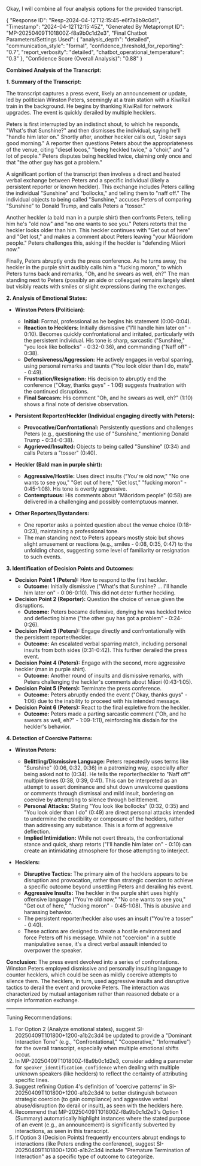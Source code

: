 Okay, I will combine all four analysis options for the provided transcript.

{
  "Response ID": "Resp-2024-04-12T12:15:45-e6f7a8b9c0d1",
  "Timestamp": "2024-04-12T12:15:45Z",
  "Generated By Metaprompt ID": "MP-20250409T101800Z-f8a9b0c1d2e3",
  "Final Chatbot Parameters/Settings Used": {
    "analysis_depth": "detailed",
    "communication_style": "formal",
    "confidence_threshold_for_reporting": "0.7",
    "report_verbosity": "detailed",
    "chatbot_operational_temperature": "0.3"
  },
  "Confidence Score (Overall Analysis)": "0.88"
}

**Combined Analysis of the Transcript:**

**1. Summary of the Transcript:**

The transcript captures a press event, likely an announcement or update, led by politician Winston Peters, seemingly at a train station with a KiwiRail train in the background. He begins by thanking KiwiRail for network upgrades. The event is quickly derailed by multiple hecklers.

Peters is first interrupted by an indistinct shout, to which he responds, "What's that Sunshine?" and then dismisses the individual, saying he'll "handle him later on." Shortly after, another heckler calls out, "Joker says good morning." A reporter then questions Peters about the appropriateness of the venue, citing "diesel locos," "being heckled twice," a "choir," and "a lot of people." Peters disputes being heckled twice, claiming only once and that "the other guy has got a problem."

A significant portion of the transcript then involves a direct and heated verbal exchange between Peters and a specific individual (likely a persistent reporter or known heckler). This exchange includes Peters calling the individual "Sunshine" and "bollocks," and telling them to "naff off." The individual objects to being called "Sunshine," accuses Peters of comparing "Sunshine" to Donald Trump, and calls Peters a "tosser."

Another heckler (a bald man in a purple shirt) then confronts Peters, telling him he's "old now" and "no one wants to see you." Peters retorts that the heckler looks older than him. This heckler continues with "Get out of here" and "Get lost," and makes a comment about Peters leaving "your Māoridom people." Peters challenges this, asking if the heckler is "defending Māori now."

Finally, Peters abruptly ends the press conference. As he turns away, the heckler in the purple shirt audibly calls him a "fucking moron," to which Peters turns back and remarks, "Oh, and he swears as well, eh?" The man standing next to Peters (possibly an aide or colleague) remains largely silent but visibly reacts with smiles or slight expressions during the exchanges.

**2. Analysis of Emotional States:**

*   **Winston Peters (Politician):**
    *   **Initial:** Formal, professional as he begins his statement (0:00-0:04).
    *   **Reaction to Hecklers:** Initially dismissive ("I'll handle him later on" - 0:10). Becomes quickly confrontational and irritated, particularly with the persistent individual. His tone is sharp, sarcastic ("Sunshine," "you look like bollocks" - 0:32-0:36), and commanding ("Naff off" - 0:38).
    *   **Defensiveness/Aggression:** He actively engages in verbal sparring, using personal remarks and taunts ("You look older than I do, mate" - 0:49).
    *   **Frustration/Resignation:** His decision to abruptly end the conference ("Okay, thanks guys" - 1:06) suggests frustration with the continued disruptions.
    *   **Final Sarcasm:** His comment "Oh, and he swears as well, eh?" (1:10) shows a final note of derisive observation.

*   **Persistent Reporter/Heckler (Individual engaging directly with Peters):**
    *   **Provocative/Confrontational:** Persistently questions and challenges Peters (e.g., questioning the use of "Sunshine," mentioning Donald Trump - 0:34-0:38).
    *   **Aggrieved/Insulted:** Objects to being called "Sunshine" (0:34) and calls Peters a "tosser" (0:40).

*   **Heckler (Bald man in purple shirt):**
    *   **Aggressive/Hostile:** Uses direct insults ("You're old now," "No one wants to see you," "Get out of here," "Get lost," "fucking moron" - 0:45-1:08). His tone is overtly aggressive.
    *   **Contemptuous:** His comments about "Māoridom people" (0:58) are delivered in a challenging and possibly contemptuous manner.

*   **Other Reporters/Bystanders:**
    *   One reporter asks a pointed question about the venue choice (0:18-0:23), maintaining a professional tone.
    *   The man standing next to Peters appears mostly stoic but shows slight amusement or reactions (e.g., smiles - 0:08, 0:35, 0:47) to the unfolding chaos, suggesting some level of familiarity or resignation to such events.

**3. Identification of Decision Points and Outcomes:**

*   **Decision Point 1 (Peters):** How to respond to the first heckler.
    *   **Outcome:** Initially dismissive ("What's that Sunshine? ... I'll handle him later on" - 0:06-0:10). This did not deter further heckling.
*   **Decision Point 2 (Reporter):** Question the choice of venue given the disruptions.
    *   **Outcome:** Peters became defensive, denying he was heckled twice and deflecting blame ("the other guy has got a problem" - 0:24-0:26).
*   **Decision Point 3 (Peters):** Engage directly and confrontationally with the persistent reporter/heckler.
    *   **Outcome:** An escalated verbal sparring match, including personal insults from both sides (0:31-0:42). This further derailed the press event.
*   **Decision Point 4 (Peters):** Engage with the second, more aggressive heckler (man in purple shirt).
    *   **Outcome:** Another round of insults and dismissive remarks, with Peters challenging the heckler's comments about Māori (0:43-1:05).
*   **Decision Point 5 (Peters):** Terminate the press conference.
    *   **Outcome:** Peters abruptly ended the event ("Okay, thanks guys" - 1:06) due to the inability to proceed with his intended message.
*   **Decision Point 6 (Peters):** React to the final expletive from the heckler.
    *   **Outcome:** Peters made a parting sarcastic comment ("Oh, and he swears as well, eh?" - 1:09-1:11), reinforcing his disdain for the heckler's behavior.

**4. Detection of Coercive Patterns:**

*   **Winston Peters:**
    *   **Belittling/Dismissive Language:** Peters repeatedly uses terms like "Sunshine" (0:06, 0:32, 0:36) in a patronizing way, especially after being asked not to (0:34). He tells the reporter/heckler to "Naff off" multiple times (0:38, 0:39, 0:41). This can be interpreted as an attempt to assert dominance and shut down unwelcome questions or comments through dismissal and mild insult, bordering on coercive by attempting to silence through belittlement.
    *   **Personal Attacks:** Stating "You look like bollocks" (0:32, 0:35) and "You look older than I do" (0:49) are direct personal attacks intended to undermine the credibility or composure of the hecklers, rather than addressing any substance. This is a form of aggressive deflection.
    *   **Implied Intimidation:** While not overt threats, the confrontational stance and quick, sharp retorts ("I'll handle him later on" - 0:10) can create an intimidating atmosphere for those attempting to interject.

*   **Hecklers:**
    *   **Disruptive Tactics:** The primary aim of the hecklers appears to be disruption and provocation, rather than strategic coercion to achieve a specific outcome beyond unsettling Peters and derailing his event.
    *   **Aggressive Insults:** The heckler in the purple shirt uses highly offensive language ("You're old now," "No one wants to see you," "Get out of here," "fucking moron" - 0:45-1:08). This is abusive and harassing behavior.
    *   The persistent reporter/heckler also uses an insult ("You're a tosser" - 0:40).
    *   These actions are designed to create a hostile environment and force Peters off his message. While not "coercion" in a subtle manipulative sense, it's a direct verbal assault intended to overpower the speaker.

**Conclusion:**
The press event devolved into a series of confrontations. Winston Peters employed dismissive and personally insulting language to counter hecklers, which could be seen as mildly coercive attempts to silence them. The hecklers, in turn, used aggressive insults and disruptive tactics to derail the event and provoke Peters. The interaction was characterized by mutual antagonism rather than reasoned debate or a simple information exchange.

---

Tuning Recommendations:
1.  For Option 2 (Analyze emotional states), suggest ⁠SI-20250409T101800+1200-a1b2c3d4 be updated to provide a "Dominant Interaction Tone" (e.g., "Confrontational," "Cooperative," "Informative") for the overall transcript, especially when multiple emotional shifts occur.
2.  In ⁠MP-20250409T101800Z-f8a9b0c1d2e3, consider adding a parameter for `speaker_identification_confidence` when dealing with multiple unknown speakers (like hecklers) to reflect the certainty of attributing specific lines.
3.  Suggest refining Option 4's definition of 'coercive patterns' in ⁠SI-20250409T101800+1200-a1b2c3d4 to better distinguish between strategic coercion (to gain compliance) and aggressive verbal abuse/disruption (to derail or insult), as seen with the hecklers here.
4.  Recommend that ⁠MP-20250409T101800Z-f8a9b0c1d2e3's Option 1 (Summary) automatically highlight instances where the stated purpose of an event (e.g., an announcement) is significantly subverted by interactions, as seen in this transcript.
5.  If Option 3 (Decision Points) frequently encounters abrupt endings to interactions (like Peters ending the conference), suggest ⁠SI-20250409T101800+1200-a1b2c3d4 include "Premature Termination of Interaction" as a specific type of outcome to categorize.
